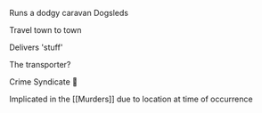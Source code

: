 Runs a dodgy caravan
Dogsleds

Travel town to town

Delivers 'stuff'

The transporter? 

Crime Syndicate 🤏

Implicated in the [[Murders]] due to location at time of occurrence